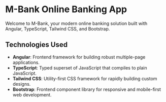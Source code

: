 # M-Bank Online Banking App

Welcome to M-Bank, your modern online banking solution built with Angular, TypeScript, Tailwind CSS, and Bootstrap.

## Technologies Used

-   **Angular**: Frontend framework for building robust multiple-page applications.
-   **TypeScript**: Typed superset of JavaScript that compiles to plain JavaScript.
-   **Tailwind CSS**: Utility-first CSS framework for rapidly building custom designs.
-   **Bootstrap**: Frontend component library for responsive and mobile-first web development.
